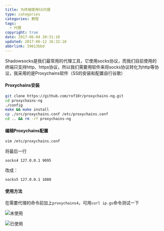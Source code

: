 ```yaml
---
title: 为终端使用SS代理
type: categories
categories: 教程
tags:
  - 代理
copyright: true
date: 2017-06-04 20:31:10
updated: 2017-06-12 16:32:18
abbrlink: 39613bbd
---
```


Shadowsocks是我们最常用的代理工具，它使用socks协议，而我们目前使用的终端只支持http、https协议，所以我们需要用软件来将socks协议转化为http等协议，我采用的是Proxychains软件（SS的安装和配置自行谷歌）

#### Proxychains安装

```bash
git clone https://github.com/rof10r/proxychains-ng.git
cd proxychains-ng
./config
make && make install
cp ./src/proxychains.conf /etc/proxychains.conf
cd .. && rm -rf proxychains-ng
```

#### 编辑Proxychains配置

```bash
vim /etc/proxychains.conf
```

<!-- more  -->

将最后一行

```
socks4 127.0.0.1 9095
```

改成：

```
socks5 127.0.0.1 1080
```

#### 使用方法

在需要代理的命令前加上`proxychains4`，可用`curl ip.gs`命令测试一下



![未使用](https://ws1.sinaimg.cn/large/ba22af52gy1fg9gcb3kr3j20qh0igmz6.jpg)


![已使用](https://ws1.sinaimg.cn/large/ba22af52gy1fg9gdbm5tfj20qh0igwgo.jpg)
